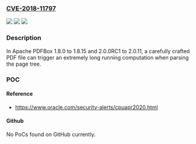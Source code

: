 ### [CVE-2018-11797](https://cve.mitre.org/cgi-bin/cvename.cgi?name=CVE-2018-11797)
![](https://img.shields.io/static/v1?label=Product&message=Apache%20PDFBox&color=blue)
![](https://img.shields.io/static/v1?label=Version&message=n%2Fa&color=blue)
![](https://img.shields.io/static/v1?label=Vulnerability&message=DoS%20vulnerability&color=brighgreen)

### Description

In Apache PDFBox 1.8.0 to 1.8.15 and 2.0.0RC1 to 2.0.11, a carefully crafted PDF file can trigger an extremely long running computation when parsing the page tree.

### POC

#### Reference
- https://www.oracle.com/security-alerts/cpuapr2020.html

#### Github
No PoCs found on GitHub currently.

